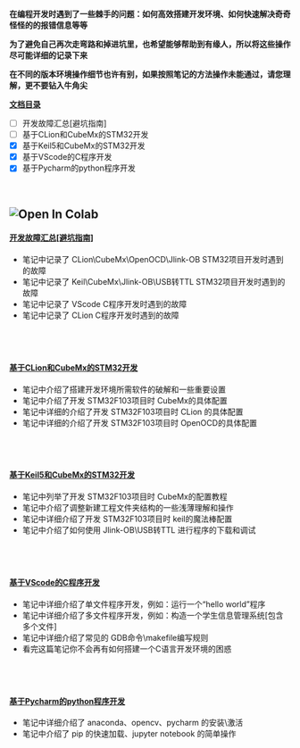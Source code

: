 
**在编程开发时遇到了一些棘手的问题：如何高效搭建开发环境、如何快速解决奇奇怪怪的的报错信息等等**

**为了避免自己再次走弯路和掉进坑里，也希望能够帮助到有缘人，所以将这些操作尽可能详细的记录下来**

**在不同的版本环境操作细节也许有别，如果按照笔记的方法操作未能通过，请您理解，更不要钻入牛角尖**


**[文档目录](#jump1)** 

- [ ] 开发故障汇总[避坑指南]
- [ ] 基于CLion和CubeMx的STM32开发
- [X] 基于Keil5和CubeMx的STM32开发
- [x] 基于VScode的C程序开发
- [x] 基于Pycharm的python程序开发

&emsp;

![Open In Colab](https://img.shields.io/badge/update-2023.05.27-green.svg)
---
#### <a id="jump1"> [开发故障汇总[避坑指南]](https://note.youdao.com/s/Ia47aSut)</a>
- 笔记中记录了 CLion\CubeMx\OpenOCD\Jlink-OB STM32项目开发时遇到的故障
- 笔记中记录了 Keil\CubeMx\Jlink-OB\USB转TTL STM32项目开发时遇到的故障
- 笔记中记录了 VScode C程序开发时遇到的故障
- 笔记中记录了 CLion  C程序开发时遇到的故障

&emsp;
---
#### [基于CLion和CubeMx的STM32开发](https://note.youdao.com/s/OiOrOPUA)
- 笔记中介绍了搭建开发环境所需软件的破解和一些重要设置
- 笔记中介绍了开发 STM32F103项目时 CubeMx的具体配置
- 笔记中详细的介绍了开发 STM32F103项目时 CLion 的具体配置
- 笔记中详细的介绍了开发 STM32F103项目时 OpenOCD的具体配置

&emsp;
---
#### [基于Keil5和CubeMx的STM32开发](https://note.youdao.com/s/OiOrOPUA)
- 笔记中列举了开发 STM32F103项目时 CubeMx的配置教程
- 笔记中介绍了调整新建工程文件夹结构的一些浅薄理解和操作
- 笔记中详细介绍了开发 STM32F103项目时 keil的魔法棒配置
- 笔记中介绍了如何使用 Jlink-OB\USB转TTL 进行程序的下载和调试

&emsp;
---
#### [基于VScode的C程序开发](https://note.youdao.com/s/CisHoFe)
- 笔记中详细介绍了单文件程序开发，例如：运行一个“hello world”程序
- 笔记中详细介绍了多文件程序开发，例如：构造一个学生信息管理系统[包含多个文件]
- 笔记中详细介绍了常见的 GDB命令\makefile编写规则
- 看完这篇笔记你不会再有如何搭建一个C语言开发环境的困惑

&emsp;
---
#### [基于Pycharm的python程序开发](https://note.youdao.com/s/QRXR7oEg)
- 笔记中详细介绍了 anaconda、opencv、pycharm 的安装\激活
- 笔记中介绍了 pip 的快速加载、jupyter notebook 的简单操作
